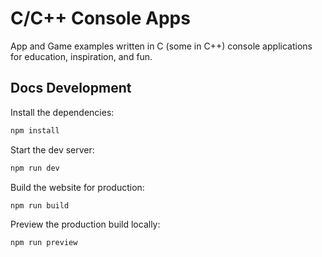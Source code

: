 # C/C++ Console Apps

App and Game examples written in C (some in C++) console applications for education, inspiration, and fun.

## Docs Development

Install the dependencies:

```bash
npm install
```

Start the dev server:

```bash
npm run dev
```

Build the website for production:

```bash
npm run build
```

Preview the production build locally:

```bash
npm run preview
```
